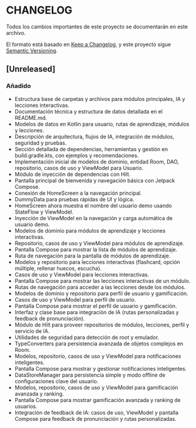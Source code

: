 # CHANGELOG

Todos los cambios importantes de este proyecto se documentarán en este archivo.

El formato está basado en [Keep a Changelog](https://keepachangelog.com/es/1.0.0/), y este proyecto sigue [Semantic Versioning](https://semver.org/lang/es/).

## [Unreleased]
### Añadido
- Estructura base de carpetas y archivos para módulos principales, IA y lecciones interactivas.
- Documentación técnica y estructura de datos detallada en el README.md.
- Modelos de datos en Kotlin para usuario, rutas de aprendizaje, módulos y lecciones.
- Descripción de arquitectura, flujos de IA, integración de módulos, seguridad y pruebas.
- Sección detallada de dependencias, herramientas y gestión en build.gradle.kts, con ejemplos y recomendaciones.
- Implementación inicial de modelos de dominio, entidad Room, DAO, repositorio, casos de uso y ViewModel para Usuario.
- Módulo de inyección de dependencias con Hilt.
- Pantalla principal de bienvenida y navegación básica con Jetpack Compose.
- Conexión de HomeScreen a la navegación principal.
- DummyData para pruebas rápidas de UI y lógica.
- HomeScreen ahora muestra el nombre del usuario demo usando StateFlow y ViewModel.
- Inyección de ViewModel en la navegación y carga automática de usuario demo.
- Modelos de dominio para módulos de aprendizaje y lecciones interactivas.
- Repositorio, casos de uso y ViewModel para módulos de aprendizaje.
- Pantalla Compose para mostrar la lista de módulos de aprendizaje.
- Ruta de navegación para la pantalla de módulos de aprendizaje.
- Modelos y repositorio para lecciones interactivas (flashcard, opción múltiple, rellenar huecos, escucha).
- Casos de uso y ViewModel para lecciones interactivas.
- Pantalla Compose para mostrar las lecciones interactivas de un módulo.
- Rutas de navegación para acceder a las lecciones desde los módulos.
- Modelos de dominio y repositorio para perfil de usuario y gamificación.
- Casos de uso y ViewModel para perfil de usuario.
- Pantalla Compose para mostrar el perfil de usuario y gamificación.
- Interfaz y clase base para integración de IA (rutas personalizadas y feedback de pronunciación).
- Módulo de Hilt para proveer repositorios de módulos, lecciones, perfil y servicio de IA.
- Utilidades de seguridad para detección de root y emulador.
- TypeConverters para persistencia avanzada de objetos complejos en Room.
- Modelos, repositorio, casos de uso y ViewModel para notificaciones inteligentes.
- Pantalla Compose para mostrar y gestionar notificaciones inteligentes.
- DataStoreManager para persistencia simple y modo offline de configuraciones clave del usuario.
- Modelos, repositorio, casos de uso y ViewModel para gamificación avanzada y ranking.
- Pantalla Compose para mostrar gamificación avanzada y ranking de usuarios.
- Integración de feedback de IA: casos de uso, ViewModel y pantalla Compose para feedback de pronunciación y rutas personalizadas.
